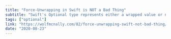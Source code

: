 ```yaml
---
title: "Force-Unwrapping in Swift is NOT a Bad Thing"
subtitle: "Swift's Optional type represents either a wrapped value or nil, the absence of a value. When a programmer is certain than an Optional contains a value, the force unwrap operator is used to unconditionally unwrap the value. In this post, Wolf McNally examines force unwrapping in Swift, arguing that force unwraps which lead to crashes are not necessarily a bad thing. This is a really good read, and I very much agree with Wolf: code only as defensively as you have to."
tags: ["optional"]
link: "https://wolfmcnally.com/82/force-unwrapping-swift-not-bad-thing/"
date: "2020-08-23"
---
```

